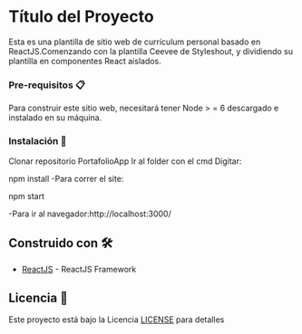 # Título del Proyecto

Esta es una plantilla de sitio web de currículum personal basado en ReactJS.Comenzando con la plantilla Ceevee de Styleshout, y dividiendo su plantilla en componentes React aislados.


### Pre-requisitos 📋


Para construir este sitio web, necesitará tener Node > = 6 descargado e instalado en su máquina.


### Instalación 🔧

Clonar repositorio PortafolioApp
Ir al folder con el cmd
Digitar:

npm install
-Para correr el site:

npm start

-Para ir al navegador:http://localhost:3000/


## Construido con 🛠️

* [ReactJS](https://es.reactjs.org/) - ReactJS Framework


## Licencia 📄

Este proyecto está bajo la Licencia [LICENSE](LICENSE) para detalles

